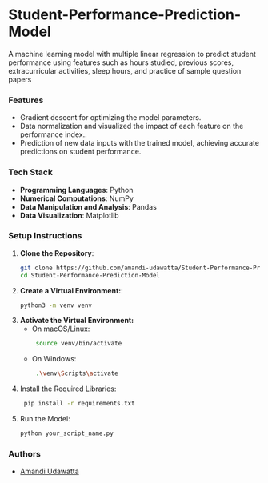 # Student-Performance-Prediction-Model

A machine learning model with multiple linear regression to predict student performance using features such as hours studied, previous scores, extracurricular activities, sleep hours, and practice of sample question papers

### Features

- Gradient descent for optimizing the model parameters.
- Data normalization and visualized the impact of each feature on the performance index..
- Prediction of new data inputs with the trained model, achieving accurate predictions on student performance.

### Tech Stack

- **Programming Languages**: Python
- **Numerical Computations**: NumPy
- **Data Manipulation and Analysis**: Pandas
- **Data Visualization**: Matplotlib

### Setup Instructions

1. **Clone the Repository**:
   ```bash
   git clone https://github.com/amandi-udawatta/Student-Performance-Prediction-Model.git
   cd Student-Performance-Prediction-Model

2. **Create a Virtual Environment:**:
   ```bash
   python3 -m venv venv

3. **Activate the Virtual Environment:**
   - On macOS/Linux:
     ```bash
      source venv/bin/activate
   - On Windows:
     ```bash
      .\venv\Scripts\activate

4. Install the Required Libraries:
    ```bash
     pip install -r requirements.txt

5. Run the Model:
    ```bash
    python your_script_name.py

### Authors

- [Amandi Udawatta](https://github.com/amandi-udawatta)
